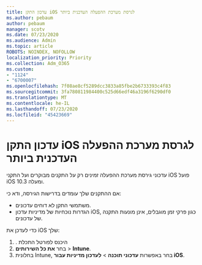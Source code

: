 ```yaml
---
title: עדכון התקן iOS לגרסת מערכת ההפעלה העדכנית ביותר
ms.author: pebaum
author: pebaum
manager: scotv
ms.date: 07/23/2020
ms.audience: Admin
ms.topic: article
ROBOTS: NOINDEX, NOFOLLOW
localization_priority: Priority
ms.collection: Adm_O365
ms.custom:
- "1124"
- "6700007"
ms.openlocfilehash: 7f08ae8cf5289dcc3833a85fbe2b6733393c4f83
ms.sourcegitcommit: 3fa780811984400c525d66edf46a3196f6290df0
ms.translationtype: MT
ms.contentlocale: he-IL
ms.lasthandoff: 07/23/2020
ms.locfileid: "45423669"
---
```

# <a name="update-ios-device-to-latest-os-version"></a>עדכון התקן iOS לגרסת מערכת ההפעלה העדכנית ביותר

עדכוני גירסת מערכת ההפעלה זמינים רק על התקנים מבוקרים ועל התקני iOS פועל iOS 10.3 ומעלה.

אם ההתקנים שלך עומדים בדרישות הגירסה, ודא כי:  
- משתמשי התקן לא דוחים עדכונים.  
- הגדרות נוכחיות של מדיניות עדכון iOS, כגון פרקי זמן מוגבלים, אינן מונעות התקנה של עדכונים.

כדי לעדכן את iOS שלך:

1. . היכנס לפורטל התכלת
2. בחר **את כל השירותים**  >  **Intune**.
3. בחלונית Intune, בחר באפשרות **עדכוני תוכנה**  >  **לעדכון מדיניות עבור iOS**.